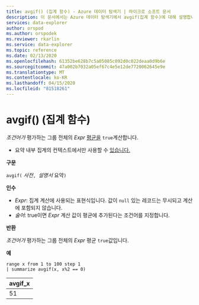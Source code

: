 ```yaml
---
title: avgif() (집계 함수) - Azure 데이터 탐색기 | 마이크로 소프트 문서
description: 이 문서에서는 Azure 데이터 탐색기에서 avgif(집계 함수)에 대해 설명합니다.
services: data-explorer
author: orspod
ms.author: orspodek
ms.reviewer: rkarlin
ms.service: data-explorer
ms.topic: reference
ms.date: 02/13/2020
ms.openlocfilehash: 61352be628b7c5a05085c092d0c022deaa0d9b6e
ms.sourcegitcommit: 47a002b7032a05ef67c4e5e12de7720062645e9e
ms.translationtype: MT
ms.contentlocale: ko-KR
ms.lasthandoff: 04/15/2020
ms.locfileid: "81518261"
---
```

# <a name="avgif-aggregation-function"></a>avgif() (집계 함수)

*조건어가* 평가하는 그룹 전체의 *Expr* [평균을](avg-aggfunction.md) `true`계산합니다.

* 요약 내부 집계의 컨텍스트에서만 사용할 수 [있습니다.](summarizeoperator.md)

**구문**

`avgif(` *사전*`, `*설명서* 요약`)`

**인수**

* *Expr*: 집계 계산에 사용되는 표현식입니다. 값이 `null` 있는 레코드는 무시되고 계산에 포함되지 않습니다.
* *술어*: true이면 *Expr* 계산 값이 평균에 추가된다는 조건어를 지정합니다.

**반환**

*조건어가* 평가하는 그룹 전체의 *Expr* 평균 `true`값입니다.
 
**예**

```kusto
range x from 1 to 100 step 1
| summarize avgif(x, x%2 == 0)
```

|avgif_x|
|---|
|51|